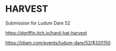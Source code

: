 # HARVEST

Submission for Ludum Dare 52

https://dgriffin.itch.io/hard-hat-harvest

https://ldjam.com/events/ludum-dare/52/$320150
